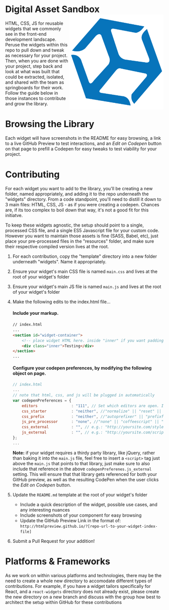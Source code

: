 <h1>
  Digital Asset Sandbox <img align="right" width="300" src="box.png"> 
</h1>
HTML, CSS, JS for reusable widgets that we commonly see in the front-end development landscape. Peruse the widgets within this repo to pull down and tweak as necessary for your project. Then, when you are done with your project, step back and look at what was built that could be extracted, isolated, and shared with the team as springboards for their work. Follow the guide below in those instances to contribute and grow the library.

# Browsing the Library

Each widget will have screenshots in the README for easy browsing, a link to a live GitHub Preview to test interactions, and an *Edit on Codepen* button on that page to prefill a Codepen for easy tweaks to test viability for your project.

# Contributing

For each widget you want to add to the library, you'll be creating a new folder, named appropriately, and adding it to the repo underneath the "widgets" directory. From a code standpoint, you'll need to distill it down to 3 main files: HTML, CSS, JS - as if you were creating a codepen. Chances are, if its too complex to boil down that way, it's not a good fit for this initiatve.

To keep these widgets agnostic, the setup should point to a single, processed CSS file, and a single ES5 Javascript file for your custom code. However you want to maintain those assets is fine (SASS, Babel, etc), just place your pre-processed files in the "resources" folder, and make sure their respective compiled version lives at the root.

1. For each contribution, copy the "template" directory into a new folder underneath "widgets". Name it appropriately.
2. Ensure your widget's main CSS file is named `main.css` and lives at the root of your widget's folder
3. Ensure your widget's main JS file is named `main.js` and lives at the root of your widget's folder
4. Make the following edits to the index.html file...

	#### Include your markup.

	```html
	// index.html
	...
	<section id="widget-container">
		<!-- place widget HTML here. inside "inner" if you want padding or replace "inner" for full bleed -->
		<div class="inner">Testing</div>
	</section>
	...
	```

	#### Configure your codepen preferences, by modifying the following object on page.

	```js
	// index.html
	...
	// note that html, css, and js will be plugged in automatically
	var codepenPreferences = {
		editors               : "111", // Set which editors are open. In this example HTML open, CSS closed, JS open
		css_starter           : "neither", //"normalize" || "reset" || "neither"
		css_prefix            : "neither", //"autoprefixer" || "prefixfree" || "neither"
		js_pre_processor      : "none", //"none" || "coffeescript" || "babel" || "livescript" || "typescript"
		css_external          : "", // e.g.: "http://yoursite.com/style.css". semi-colon separate multiple files
		js_external           : "", // e.g.: "http://yoursite.com/script.js". semi-colon separate multiple files
	};
	...
	```

	**Note:** if your widget requires a thirdy party library, like jQuery, rather than baking it into the `main.js` file, feel free to insert a `<script>` tag just above the `main.js` that points to that library, just make sure to also include that reference in the above `codepenPreferenes.js_external` setting. This will ensure that that library gets referenced for both your GitHub preview, as well as the resulting CodePen when the user clicks the *Edit on Codepen* button.

5. Update the `README.md` template at the root of your widget's folder
	* Include a quick description of the widget, possible use cases, and any interesting nuances
	* Include screenshots of your component for easy browsing
	* Update the GitHub Preview Link in the format of: `http://htmlpreview.github.io/?[repo-url-to-your-widget-index-file]`
6. Submit a Pull Request for your addition!

# Platforms & Frameworks

As we work on within various platforms and technologies, there may be the need to create a whole new directory to accomodate different types of contributions. For example, if you have a widget tailors specifically for React, and a `react-widgets` directory does not already exist, please create the new directory on a new branch and discuss with the group how best to architect the setup within GitHub for these contributions
